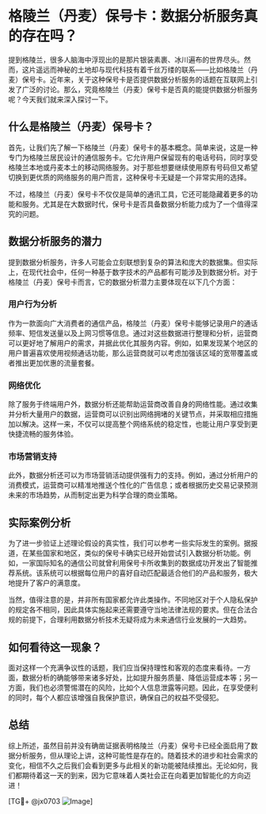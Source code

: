 # 格陵兰（丹麦）保号卡：数据分析服务真的存在吗？

提到格陵兰，很多人脑海中浮现出的是那片银装素裹、冰川遍布的世界尽头。然而，这片遥远而神秘的土地却与现代科技有着千丝万缕的联系——比如格陵兰（丹麦）保号卡。近年来，关于这种保号卡是否提供数据分析服务的话题在互联网上引发了广泛的讨论。那么，究竟格陵兰（丹麦）保号卡是否真的能提供数据分析服务呢？今天我们就来深入探讨一下。

## 什么是格陵兰（丹麦）保号卡？

首先，让我们先了解一下格陵兰（丹麦）保号卡的基本概念。简单来说，这是一种专门为格陵兰居民设计的通信服务卡。它允许用户保留现有的电话号码，同时享受格陵兰本地或丹麦本土的移动网络服务。对于那些想要继续使用原有号码但又希望切换到更优质的网络服务的用户而言，这种保号卡无疑是一个非常实用的选择。

不过，格陵兰（丹麦）保号卡不仅仅是简单的通讯工具，它还可能隐藏着更多的功能和服务。尤其是在大数据时代，保号卡是否具备数据分析能力成为了一个值得深究的问题。

## 数据分析服务的潜力

提到数据分析服务，许多人可能会立刻联想到复杂的算法和庞大的数据集。但实际上，在现代社会中，任何一种基于数字技术的产品都有可能涉及到数据分析。对于格陵兰（丹麦）保号卡而言，它的数据分析潜力主要体现在以下几个方面：

### 用户行为分析

作为一款面向广大消费者的通信产品，格陵兰（丹麦）保号卡能够记录用户的通话频率、短信发送量以及上网习惯等信息。通过对这些数据进行整理和分析，运营商可以更好地了解用户的需求，并据此优化其服务内容。例如，如果发现某个地区的用户普遍喜欢使用视频通话功能，那么运营商就可以考虑加强该区域的宽带覆盖或者推出更加优惠的流量套餐。

### 网络优化

除了服务于终端用户外，数据分析还能帮助运营商改善自身的网络性能。通过收集并分析大量用户的数据，运营商可以识别出网络拥堵的关键节点，并采取相应措施加以解决。这样一来，不仅可以提高整个网络系统的稳定性，也能让用户享受到更快捷流畅的服务体验。

### 市场营销支持

此外，数据分析还可以为市场营销活动提供强有力的支持。例如，通过分析用户的消费模式，运营商可以精准地推送个性化的广告信息；或者根据历史交易记录预测未来的市场趋势，从而制定出更为科学合理的商业策略。

## 实际案例分析

为了进一步验证上述理论假设的真实性，我们可以参考一些实际发生的案例。据报道，在某些国家和地区，类似的保号卡确实已经开始尝试引入数据分析功能。例如，一家国际知名的通信公司就曾利用保号卡所收集到的数据成功开发出了智能推荐系统。该系统可以根据每位用户的喜好自动匹配最适合他们的产品和服务，极大地提升了客户的满意度。

当然，值得注意的是，并非所有国家都允许此类操作。不同地区对于个人隐私保护的规定各不相同，因此具体实施起来还需要遵守当地法律法规的要求。但在合法合规的前提下，合理利用数据分析技术无疑将成为未来通信行业发展的一大趋势。

## 如何看待这一现象？

面对这样一个充满争议性的话题，我们应当保持理性和客观的态度来看待。一方面，数据分析的确能够带来诸多好处，比如提升服务质量、降低运营成本等；另一方面，我们也必须警惕潜在的风险，比如个人信息泄露等问题。因此，在享受便利的同时，每个人都应该增强自我保护意识，确保自己的权益不受侵犯。

## 总结

综上所述，虽然目前并没有确凿证据表明格陵兰（丹麦）保号卡已经全面启用了数据分析服务，但从理论上讲，这种可能性是存在的。随着技术的进步和社会需求的变化，相信不久之后我们会看到更多与此相关的新功能被陆续推出。无论如何，我们都期待着这一天的到来，因为它意味着人类社会正在向着更加智能化的方向迈进！

[TG💪+ @jx0703 ![Image](https://github.com/user-attachments/assets/dbca1d08-cadb-493c-b0ec-ad6f7a83f270)]